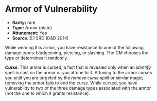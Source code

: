 
# Armor of Vulnerability

* **Rarity:** rare
* **Type:** Armor (plate)
* **Attunement:** Yes
* **Source:** 5.1 SRD (D&D 2014)


While wearing this armor, you have resistance to one of the following damage types: bludgeoning, piercing, or slashing. The GM chooses the type or determines it randomly.

**_Curse_**. This armor is cursed, a fact that is revealed only when an _identify_ spell is cast on the armor or you attune to it. Attuning to the armor curses you until you are targeted by the _remove curse_ spell or similar magic; removing the armor fails to end the curse. While cursed, you have vulnerability to two of the three damage types associated with the armor (not the one to which it grants resistance).
